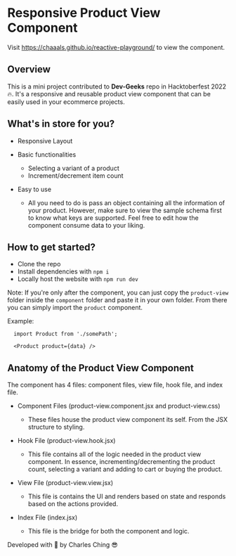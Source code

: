 # Responsive Product View Component

Visit https://chaaals.github.io/reactive-playground/ to view the component.

## Overview

This is a mini project contributed to <strong>Dev-Geeks</strong> repo in Hacktoberfest 2022 🔥. It's a responsive and reusable product view component that can be easily used in your ecommerce projects.

## What's in store for you?

- Responsive Layout

- Basic functionalities

  - Selecting a variant of a product
  - Increment/decrement item count

- Easy to use
  - All you need to do is pass an object containing all the information of your product. However, make sure to view the sample schema first to know what keys are supported. Feel free to edit how the component consume data to your liking.

## How to get started?

- Clone the repo
- Install dependencies with `npm i`
- Locally host the website with `npm run dev`

Note: If you're only after the component, you can just copy the `product-view` folder inside the `component` folder and paste it in your own folder. From there you can simply import the `product` component.

Example:

```
  import Product from './somePath';

  <Product product={data} />
```

## Anatomy of the Product View Component

The component has 4 files: component files, view file, hook file, and index file.

- Component Files (product-view.component.jsx and product-view.css)

  - These files house the product view component its self. From the JSX structure to styling.

- Hook File (product-view.hook.jsx)

  - This file contains all of the logic needed in the product view component. In essence, incrementing/decrementing the product count, selecting a variant and adding to cart or buying the product.

- View File (product-view.view.jsx)

  - This file is contains the UI and renders based on state and responds based on the actions provided.

- Index File (index.jsx)

  - This file is the bridge for both the component and logic.

Developed with 💖 by Charles Ching 😎
